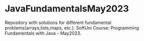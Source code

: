 # JavaFundamentalsMay2023
 Repository with solutions for different fundamental problems(arrays,lists,maps, etc.). SoftUni Course: Programming Fundamentals with Java - May2023.
